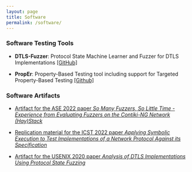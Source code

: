 ```yaml
---
layout: page
title: Software 
permalink: /software/
---
```


### Software Testing Tools

- **DTLS-Fuzzer**: Protocol State Machine Learner and Fuzzer for DTLS Implementations [[GitHub]](https://github.com/assist-project/dtls-fuzzer)

- **PropEr**: Property-Based Testing tool including support for Targeted Property-Based Testing [[Github]](https://github.com/proper-testing/proper)

### Software Artifacts

- [Artifact for the ASE 2022 paper _So Many Fuzzers, So Little Time - Experience from Evaluating Fuzzers on the Contiki-NG Network (Hay)Stack_](https://github.com/assist-project/so-many-fuzzers-artifact)

- [Replication material for the ICST 2022 paper _Applying Symbolic Execution to Test Implementations of a Network Protocol Against its Specification_](https://doi.org/10.5281/zenodo.5929867)

- [Artifact for the USENIX 2020 paper _Analysis of DTLS Implementations Using Protocol State Fuzzing_](https://github.com/assist-project/dtls-fuzzer/releases/tag/usenix20-artifact)
